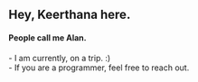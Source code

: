 <h2>Hey, Keerthana here.</h2>     
<h4>People call me Alan.</h4>     
<p>- I am currently, on a trip. :)<br>- If you are a programmer, feel free to reach out.</p>       
<!---       
keerthana5958v/keerthana5958v is a ✨ special ✨ repository because its `README.md` (this file) appears on your GitHub profile. 
You can click the Preview link to take a look at your changes.   
--->   
 
